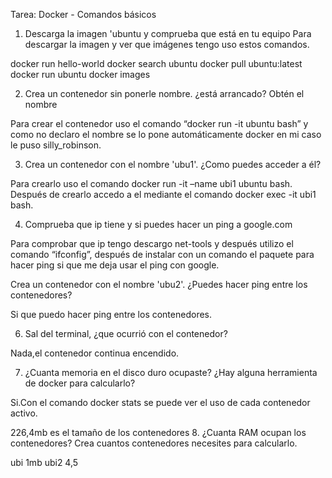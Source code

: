 Tarea: Docker - Comandos básicos

1. Descarga la imagen 'ubuntu y comprueba que está en tu equipo
Para descargar la imagen y ver que imágenes tengo uso estos comandos.

docker run hello-world
docker search ubuntu
docker pull ubuntu:latest
docker run ubuntu
docker images

2. Crea un contenedor sin ponerle nombre. ¿está arrancado? Obtén el nombre

Para crear el contenedor uso el comando “docker run -it ubuntu bash” y como no declaro el nombre se lo pone automáticamente docker en mi caso le puso
silly_robinson.

3. Crea un contenedor con el nombre 'ubu1'. ¿Como puedes acceder a él?

Para crearlo uso el comando docker run -it –name ubi1 ubuntu bash.
Después de crearlo accedo a el mediante el comando docker exec -it ubi1 bash.

4. Comprueba que ip tiene y si puedes hacer un ping a google.com

Para comprobar que ip tengo descargo net-tools y después utilizo el comando
“ifconfig”, después de instalar con un comando el paquete para hacer ping si que me deja usar el ping con google. 

Crea un contenedor con el nombre 'ubu2'. ¿Puedes hacer ping entre los
contenedores?

Si que puedo hacer ping entre los contenedores.

6. Sal del terminal, ¿que ocurrió con el contenedor?

Nada,el contenedor continua encendido.

7. ¿Cuanta memoria en el disco duro ocupaste? ¿Hay alguna herramienta de docker para calcularlo?

Si.Con el comando docker stats se puede ver el uso de cada contenedor activo.

226,4mb es el tamaño de los contenedores
8. ¿Cuanta RAM ocupan los contenedores? Crea cuantos contenedores necesites para calcularlo.

ubi 1mb ubi2 4,5